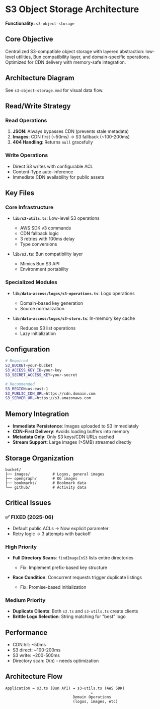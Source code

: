 # S3 Object Storage Architecture

**Functionality:** `s3-object-storage`

## Core Objective

Centralized S3-compatible object storage with layered abstraction: low-level utilities, Bun compatibility layer, and domain-specific operations. Optimized for CDN delivery with memory-safe integration.

## Architecture Diagram

See `s3-object-storage.mmd` for visual data flow.

## Read/Write Strategy

### Read Operations

1. **JSON**: Always bypasses CDN (prevents stale metadata)
2. **Images**: CDN first (~50ms) → S3 fallback (~100-200ms)
3. **404 Handling**: Returns `null` gracefully

### Write Operations

- Direct S3 writes with configurable ACL
- Content-Type auto-inference
- Immediate CDN availability for public assets

## Key Files

### Core Infrastructure

- **`lib/s3-utils.ts`**: Low-level S3 operations
  - AWS SDK v3 commands
  - CDN fallback logic
  - 3 retries with 100ms delay
  - Type conversions

- **`lib/s3.ts`**: Bun compatibility layer
  - Mimics Bun S3 API
  - Environment portability

### Specialized Modules

- **`lib/data-access/logos/s3-operations.ts`**: Logo operations
  - Domain-based key generation
  - Source normalization

- **`lib/data-access/logos/s3-store.ts`**: In-memory key cache
  - Reduces S3 list operations
  - Lazy initialization

## Configuration

```bash
# Required
S3_BUCKET=your-bucket
S3_ACCESS_KEY_ID=your-key
S3_SECRET_ACCESS_KEY=your-secret

# Recommended  
S3_REGION=us-east-1
S3_PUBLIC_CDN_URL=https://cdn.domain.com
S3_SERVER_URL=https://s3.amazonaws.com
```

## Memory Integration

- **Immediate Persistence**: Images uploaded to S3 immediately
- **CDN-First Delivery**: Avoids loading buffers into memory
- **Metadata Only**: Only S3 keys/CDN URLs cached
- **Stream Support**: Large images (>5MB) streamed directly

## Storage Organization

```
bucket/
├── images/          # Logos, general images
├── opengraph/       # OG images  
├── bookmarks/       # Bookmark data
└── github/          # Activity data
```

## Critical Issues

### ✅ FIXED (2025-06)

- Default public ACLs → Now explicit parameter
- Retry logic → 3 attempts with backoff

### High Priority

- **Full Directory Scans**: `findImageInS3` lists entire directories
  - Fix: Implement prefix-based key structure
  
- **Race Condition**: Concurrent requests trigger duplicate listings
  - Fix: Promise-based initialization

### Medium Priority  

- **Duplicate Clients**: Both `s3.ts` and `s3-utils.ts` create clients
- **Brittle Logo Selection**: String matching for "best" logo

## Performance

- CDN hit: ~50ms
- S3 direct: ~100-200ms  
- S3 write: ~200-500ms
- Directory scan: O(n) - needs optimization

## Architecture Flow

```
Application → s3.ts (Bun API) → s3-utils.ts (AWS SDK)
                                      ↓
                              Domain Operations
                              (logos, images, etc)
```
